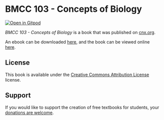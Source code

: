 # BMCC 103 - Concepts of Biology

[![Open in Gitpod](https://gitpod.io/button/open-in-gitpod.svg)](https://gitpod.io/from-referrer/)

_BMCC 103 - Concepts of Biology_ is a book that was published on [cnx.org](https://cnx.org/).

An ebook can be downloaded [here](https://github.com/cnx-user-books/cnxbook-bmcc-103-concepts-of-biology/releases/latest), and the book can be viewed online [here](https://github.com/cnx-user-books/cnxbook-bmcc-103-concepts-of-biology/releases/latest).

## License
This book is available under the [Creative Commons Attribution License](./LICENSE) license.

## Support
If you would like to support the creation of free textbooks for students, your [donations are welcome](https://riceconnect.rice.edu/donation/support-openstax-banner).
